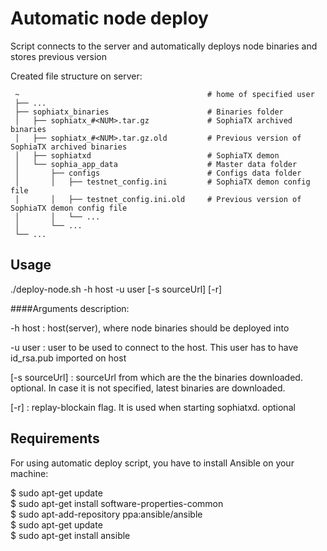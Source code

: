 # Automatic node deploy

Script connects to the server and automatically deploys node binaries and stores previous version

Created file structure on server:
 
     ~                                          # home of specified user
     ├── ...                        
     ├── sophiatx_binaries                      # Binaries folder
     │   ├── sophiatx_#<NUM>.tar.gz             # SophiaTX archived binaries
     │   ├── sophiatx_#<NUM>.tar.gz.old         # Previous version of SophiaTX archived binaries
     │   ├── sophiatxd                          # SophiaTX demon
     │   └── sophia_app_data                    # Master data folder
     │       ├── configs                        # Configs data folder
     │       │   ├── testnet_config.ini         # SophiaTX demon config file
     │       │   ├── testnet_config.ini.old     # Previous version of SophiaTX demon config file
     │       │   └── ...
     │       └── ...
     └── ... 
    

## Usage

./deploy-node.sh -h host -u user [-s sourceUrl] [-r]

####Arguments description:

-h host         : host(server), where node binaries should be deployed into
  
-u user         : user to be used to connect to the host. This user has to have id_rsa.pub imported on host
  
[-s sourceUrl]  : sourceUrl from which are the the binaries downloaded. optional. In case it is not specified, latest binaries are downloaded.
  
[-r]            : replay-blockain flag. It is used when starting sophiatxd. optional 


## Requirements

For using automatic deploy script, you have to install Ansible on your machine:

$ sudo apt-get update   
$ sudo apt-get install software-properties-common   
$ sudo apt-add-repository ppa:ansible/ansible   
$ sudo apt-get update   
$ sudo apt-get install ansible
